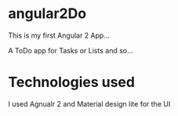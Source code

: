 # angular2Do

This is my first Angular 2 App...

A ToDo app for Tasks or Lists and so...

# Technologies used

I used Agnualr 2 and Material design lite for the UI